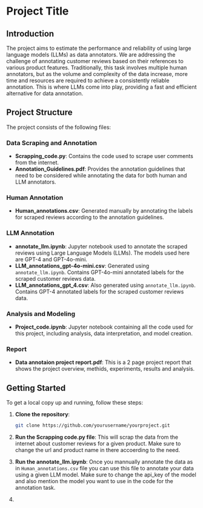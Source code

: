# Project Title

## Introduction

The project aims to estimate the performance and reliability of using large language models (LLMs) as data annotators. We are addressing the challenge of annotating customer reviews based on their references to various product features. Traditionally, this task involves multiple human annotators, but as the volume and complexity of the data increase, more time and resources are required to achieve a consistently reliable annotation. This is where LLMs come into play, providing a fast and efficient alternative for data annotation.

## Project Structure

The project consists of the following files:

### Data Scraping and Annotation

- **Scrapping_code.py**: Contains the code used to scrape user comments from the internet.
- **Annotation_Guidelines.pdf**: Provides the annotation guidelines that need to be considered while annotating the data for both human and LLM annotators.

### Human Annotation

- **Human_annotations.csv**: Generated manually by annotating the labels for scraped reviews according to the annotation guidelines.

### LLM Annotation

- **annotate_llm.ipynb**: Jupyter notebook used to annotate the scraped reviews using Large Language Models (LLMs). The models used here are GPT-4 and GPT-4o-mini.
- **LLM_annotations_gpt-4o-mini.csv**: Generated using `annotate_llm.ipynb`. Contains GPT-4o-mini annotated labels for the scraped customer reviews data.
- **LLM_annotations_gpt_4.csv**: Also generated using `annotate_llm.ipynb`. Contains GPT-4 annotated labels for the scraped customer reviews data.

### Analysis and Modeling

- **Project_code.ipynb**: Jupyter notebook containing all the code used for this project, including analysis, data interpretation, and model creation.

### Report

- **Data annotaion project report.pdf**: This is a 2 page project report that shows the project overview, methids, experiments, results and analysis.

## Getting Started

To get a local copy up and running, follow these steps:

1. **Clone the repository**:

   ```bash
   git clone https://github.com/yourusername/yourproject.git

2. **Run the Scrapping code.py file**: This will scrap the data from the internet about customer reviews for a given product. Make sure to change the url and product name in there accoerding to the need.
3. **Run the annotate_llm.ipynb**: Once you mannually annotate the data as in `Human_annotations.csv` file you can use this file to annotate your data using a given LLM model. Make sure to change the api_key of the model and also mention the model you want to use in the code for the annotation task.
4. 
